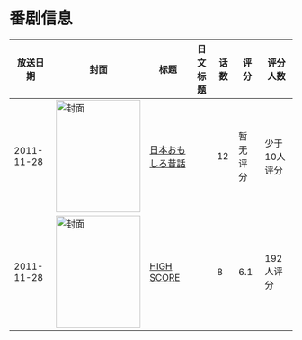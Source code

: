 # 番剧信息

|放送日期|封面|标题|日文标题|话数|评分|评分人数|
|---|---|---|---|---|---|---|
|2011-11-28|<img src="https://lain.bgm.tv/pic/cover/c/c3/60/238313_n8Stt.jpg" alt="封面" style="width:150px;height:200px;object-fit:cover;">|[日本おもしろ昔話](https://bangumi.tv/subject/238313)||12|暂无评分|少于10人评分|
|2011-11-28|<img src="https://lain.bgm.tv/pic/cover/c/10/5b/20113_ixB96.jpg" alt="封面" style="width:150px;height:200px;object-fit:cover;">|[HIGH SCORE](https://bangumi.tv/subject/20113)||8|6.1|192人评分|
